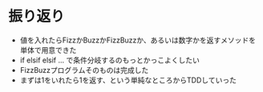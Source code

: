 # 振り返り

* 値を入れたらFizzかBuzzかFizzBuzzか、あるいは数字かを返すメソッドを単体で用意できた
* if elsif elsif ... で条件分岐するのもっとかっこよくしたい
* FizzBuzzプログラムそのものは完成した
* まずは1をいれたら1を返す、という単純なところからTDDしていった
